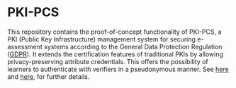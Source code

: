 # PKI-PCS

This repository contains the proof-of-concept functionality of PKI-PCS, a PKI (Public Key Infrastructure) management system for 
securing e-assessment systems according to the General Data Protection Regulation ([GDPR](https://en.wikipedia.org/wiki/General_Data_Protection_Regulation)). It extends the certification features of traditional PKIs by allowing privacy-preserving attribute credentials. This offers the possibility of learners to authenticate with verifiers in a pseudonymous manner. See [here](http://www-public.tem-tsp.eu/~garcia_a/web/papers/preprint-iv2017.pdf) and [here](https://doi.org/10.1007/978-3-319-67816-0_14), for further details.

